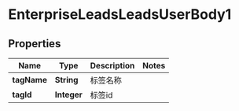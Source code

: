 # EnterpriseLeadsLeadsUserBody1

## Properties
Name | Type | Description | Notes
------------ | ------------- | ------------- | -------------
**tagName** | **String** | 标签名称 | 
**tagId** | **Integer** | 标签id | 
